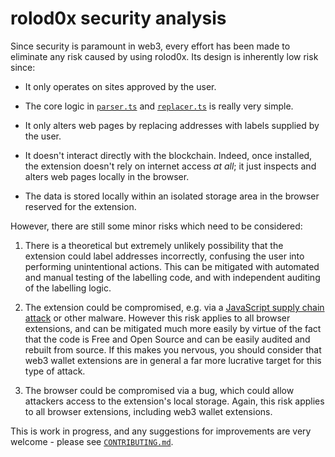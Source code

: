 # rolod0x security analysis

Since security is paramount in web3, every effort has been made to eliminate
any risk caused by using rolod0x.  Its design is inherently low risk since:

- It only operates on sites approved by the user.

- The core logic in [`parser.ts`](src/shared/parser.ts) and
  [`replacer.ts`](src/pages/content/replacer.ts) is really very simple.

- It only alters web pages by replacing addresses with labels supplied by
  the user.

- It doesn't interact directly with the blockchain.  Indeed, once
  installed, the extension doesn't rely on internet access *at all*;
  it just inspects and alters web pages locally in the browser.

- The data is stored locally within an isolated storage area in the
  browser reserved for the extension.

However, there are still some minor risks which need to be considered:

1. There is a theoretical but extremely unlikely possibility that the
   extension could label addresses incorrectly, confusing the user into
   performing unintentional actions.  This can be mitigated with automated
   and manual testing of the labelling code, and with independent auditing
   of the labelling logic.

2. The extension could be compromised, e.g. via a [JavaScript supply chain
   attack](https://prophaze.com/learning/what-are-javascript-supply-chain-attacks/)
   or other malware.  However this risk applies to all browser extensions,
   and can be mitigated much more easily by virtue of the fact that the code
   is Free and Open Source and can be easily audited and rebuilt from
   source.  If this makes you nervous, you should consider that web3 wallet
   extensions are in general a far more lucrative target for this type of attack.

3. The browser could be compromised via a bug, which could allow attackers
   access to the extension's local storage.  Again, this risk applies to
   all browser extensions, including web3 wallet extensions.

This is work in progress, and any suggestions for improvements are very welcome -
please see [`CONTRIBUTING.md`](CONTRIBUTING.md).
